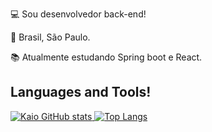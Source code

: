 :computer: Sou desenvolvedor back-end!

:house_with_garden: Brasil, São Paulo.

:books: Atualmente estudando Spring boot e React.

## Languages and Tools!
[![Kaio GitHub stats](https://github-readme-stats.vercel.app/api?username=KaioFAnjos&show_icons=true&theme=radical)
![Top Langs](https://github-readme-stats.vercel.app/api/top-langs/?username=KaioFAnjos&theme=radical)](https://https://github.com/KaioFAnjos/github-readme-stats)
